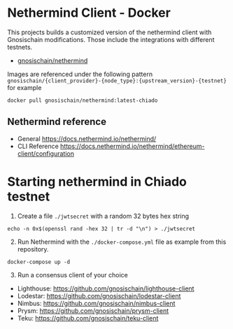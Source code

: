 # Nethermind Client - Docker

This projects builds a customized version of the nethermind client with Gnosischain modifications. Those include the integrations with different testnets.

- [gnosischain/nethermind](https://hub.docker.com/repository/docker/gnosischain/nethermind)

Images are referenced under the following pattern `gnosischain/{client_provider}-{node_type}:{upstream_version}-{testnet}` for example

```
docker pull gnosischain/nethermind:latest-chiado
```

## Nethermind reference

- General https://docs.nethermind.io/nethermind/
- CLI Reference https://docs.nethermind.io/nethermind/ethereum-client/configuration

# Starting nethermind in Chiado testnet

1. Create a file `./jwtsecret` with a random 32 bytes hex string

```
echo -n 0x$(openssl rand -hex 32 | tr -d "\n") > ./jwtsecret
```

2. Run Nethermind with the `./docker-compose.yml` file as example from this repository.

```
docker-compose up -d
```

3. Run a consensus client of your choice

- Lighthouse: https://github.com/gnosischain/lighthouse-client
- Lodestar: https://github.com/gnosischain/lodestar-client
- Nimbus: https://github.com/gnosischain/nimbus-client
- Prysm: https://github.com/gnosischain/prysm-client
- Teku: https://github.com/gnosischain/teku-client

